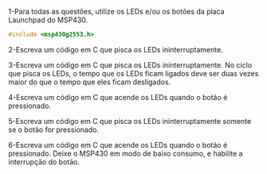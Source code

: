 1-Para todas as questões, utilize os LEDs e/ou os botões da placa Launchpad do MSP430.
```C
#include <msp430g2553.h>


```
2-Escreva um código em C que pisca os LEDs ininterruptamente.

3-Escreva um código em C que pisca os LEDs ininterruptamente. No ciclo que pisca os LEDs, o tempo que os LEDs ficam ligados deve ser duas vezes maior do que o tempo que eles ficam desligados.

4-Escreva um código em C que acende os LEDs quando o botão é pressionado.

5-Escreva um código em C que pisca os LEDs ininterruptamente somente se o botão for pressionado.

6-Escreva um código em C que acende os LEDs quando o botão é pressionado. Deixe o MSP430 em modo de baixo consumo, e habilite a interrupção do botão.
